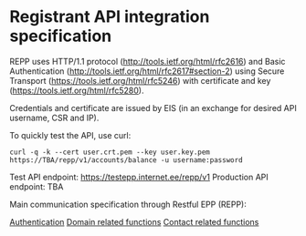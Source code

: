 # Registrant API integration specification

REPP uses HTTP/1.1 protocol (http://tools.ietf.org/html/rfc2616) and
Basic Authentication (http://tools.ietf.org/html/rfc2617#section-2) using
Secure Transport (https://tools.ietf.org/html/rfc5246) with certificate and key
(https://tools.ietf.org/html/rfc5280).

Credentials and certificate are issued by EIS (in an exchange for desired API
username, CSR and IP).

To quickly test the API, use curl:

    curl -q -k --cert user.crt.pem --key user.key.pem https://TBA/repp/v1/accounts/balance -u username:password

Test API endpoint: https://testepp.internet.ee/repp/v1
Production API endpoint: TBA

Main communication specification through Restful EPP (REPP):

[Authentication](registrant-api/v1/authentication.md)
[Domain related functions](registrant-api/v1/domain.md)
[Contact related functions](registrant-api/v1/contact.md)
